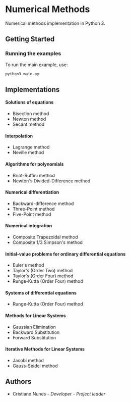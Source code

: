 # Numerical Methods

Numerical methods implementation in Python 3.

## Getting Started

### Running the examples

To run the main example, use:

```sh
python3 main.py
```

## Implementations

#### Solutions of equations

* Bisection method
* Newton method
* Secant method

#### Interpolation

* Lagrange method
* Neville method

#### Algorithms for polynomials

* Briot-Ruffini method
* Newton's Divided-Difference method

#### Numerical differentiation

* Backward-difference method
* Three-Point method
* Five-Point method

#### Numerical integration

* Composite Trapezoidal method
* Composite 1/3 Simpson's method

#### Initial-value problems for ordinary differential equations

* Euler's method
* Taylor's (Order Two) method
* Taylor's (Order Four) method
* Runge-Kutta (Order Four) method

#### Systems of differential equations

* Runge-Kutta (Order Four) method

#### Methods for Linear Systems

* Gaussian Elimination
* Backward Substitution
* Forward Substitution

#### Iterative Methods for Linear Systems

* Jacobi method
* Gauss-Seidel method

## Authors

* Cristiano Nunes - *Developer - Project leader*
